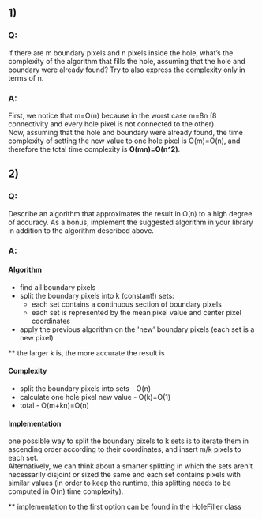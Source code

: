 ## 1)

### Q:

if there are m boundary pixels and n pixels inside the hole, what’s the complexity of the algorithm that fills the hole,
assuming that the hole and boundary were already found? Try to also express the complexity only in terms of n.

### A:

First, we notice that m=O(n) because in the worst case m=8n (8 connectivity and every hole pixel is not connected to the
other).</br>
Now, assuming that the hole and boundary were already found, the time complexity of setting the new value to one hole
pixel is O(m)=O(n), and therefore the total time complexity is **O(mn)=O(n^2)**.

## 2)

### Q:

Describe an algorithm that approximates the result in O(n) to a high degree of accuracy. As a bonus, implement the
suggested algorithm in your library in addition to the algorithm described above.

### A:

#### Algorithm

- find all boundary pixels
- split the boundary pixels into k (constant!) sets:
    - each set contains a continuous section of boundary pixels
    - each set is represented by the mean pixel value and center pixel coordinates
- apply the previous algorithm on the 'new' boundary pixels (each set is a new pixel)

** the larger k is, the more accurate the result is

#### Complexity

- split the boundary pixels into sets - O(n)
- calculate one hole pixel new value - O(k)=O(1)
- total - O(m+kn)=O(n)

#### Implementation

one possible way to split the boundary pixels to k sets is to iterate them in ascending order according to their
coordinates, and insert m/k pixels to each set.</br>
Alternatively, we can think about a smarter splitting in which the sets aren't necessarily disjoint or sized the same
and each set contains pixels with similar values (in order to keep the runtime, this splitting needs to be computed in
O(n) time complexity).

** implementation to the first option can be found in the HoleFiller class
